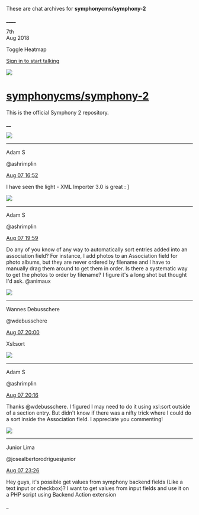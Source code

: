 These are chat archives for **symphonycms/symphony-2**

[__](/symphonycms/symphony-2/archives/2018/08/08)[__](/symphonycms/symphony-2/archives/2018/08/06)

7th  
Aug 2018

Toggle Heatmap

[Sign in to start talking](/login?action=login&button=archive-login)

![](https://avatars-02.gitter.im/group/iv/3/57542c45c43b8c601977197e?s=48)

#  [symphonycms/symphony-2](/symphonycms/symphony-2)

This is the official Symphony 2 repository.

[ __](/orgs/symphonycms/rooms "More symphonycms rooms")

![](https://avatars1.githubusercontent.com/u/12042051?v=4&s=30)

____

Adam S

@ashrimplin

[Aug 07
16:52](https://gitter.im/symphonycms/symphony-2?at=5b69ce44a9426c705d3c53a3)

I have seen the light - XML Importer 3.0 is great : ]

![](https://avatars1.githubusercontent.com/u/12042051?v=4&s=30)

____

Adam S

@ashrimplin

[Aug 07
19:59](https://gitter.im/symphonycms/symphony-2?at=5b69fa1b3a5a2d2f9907b957)

Do any of you know of any way to automatically sort entries added into an
association field? For instance, I add photos to an Association field for
photo albums, but they are never ordered by filename and I have to manually
drag them around to get them in order. Is there a systematic way to get the
photos to order by filename? I figure it's a long shot but thought I'd ask.
@animaux

![](https://avatars1.githubusercontent.com/u/4136426?v=4&s=30)

____

Wannes Debusschere

@wdebusschere

[Aug 07
20:00](https://gitter.im/symphonycms/symphony-2?at=5b69fa60cf8ab4758ab750e3)

Xsl:sort

![](https://avatars1.githubusercontent.com/u/12042051?v=4&s=30)

____

Adam S

@ashrimplin

[Aug 07
20:16](https://gitter.im/symphonycms/symphony-2?at=5b69fe01a9426c705d3d7383)

Thanks @wdebusschere. I figured I may need to do it using xsl:sort outside of
a section entry. But didn't know if there was a nifty trick where I could do a
sort inside the Association field. I appreciate you commenting!

![](https://avatars2.githubusercontent.com/u/8875485?v=4&s=30)

____

Junior Lima

@josealbertorodriguesjunior

[Aug 07
23:26](https://gitter.im/symphonycms/symphony-2?at=5b6a2a90cf8ab4758ab849a2)

Hey guys, it's possible get values from symphony backend fields (Like a text
input or checkbox)? I want to get values from input fields and use it on a PHP
script using Backend Action extension

_

